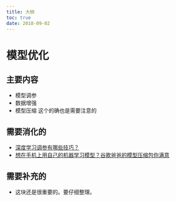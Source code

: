 ```yaml
---
title: 大纲
toc: true
date: 2018-09-02
---
```

# 模型优化


## 主要内容

- 模型调参
- 数据增强
- 模型压缩 这个的确也是需要注意的



## 需要消化的

- [深度学习调参有哪些技巧？](https://www.zhihu.com/question/25097993/answer/127667684)
- [想在手机上用自己的机器学习模型？谷歌爸爸的模型压缩包你满意](https://www.leiphone.com/news/201805/tlOzhASU4RaLU1aF.html)

## 需要补充的

- 这块还是很重要的。要仔细整理。
